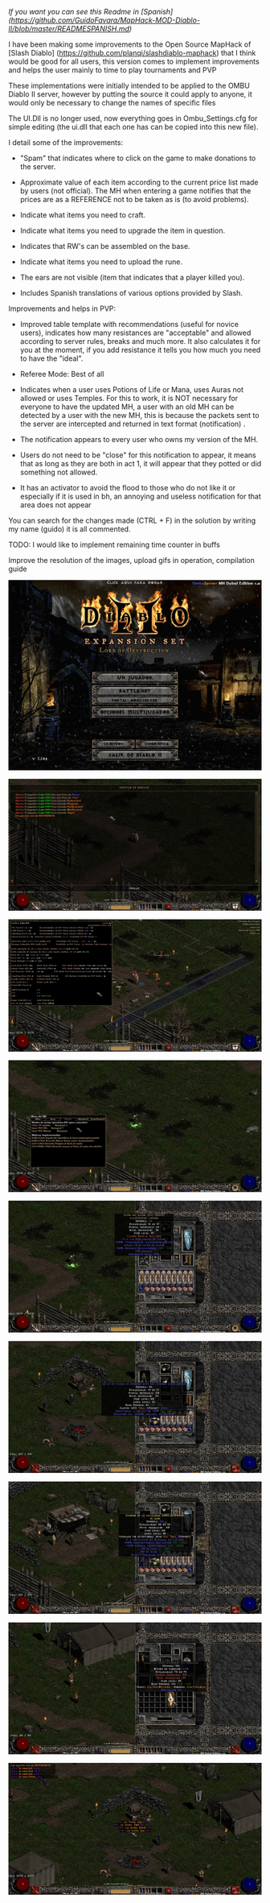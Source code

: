 *If you want you can see this Readme in [Spanish] (https://github.com/GuidoFavara/MapHack-MOD-Diablo-II/blob/master/READMESPANISH.md)*

I have been making some improvements to the Open Source MapHack of [Slash Diablo] (https://github.com/planqi/slashdiablo-maphack) that I think would be good for all users, this version comes to implement improvements and helps the user mainly to time to play tournaments and PVP

These implementations were initially intended to be applied to the OMBU Diablo II server, however by putting the source it could apply to anyone, it would only be necessary to change the names of specific files

The UI.Dll is no longer used, now everything goes in Ombu_Settings.cfg for simple editing (the ui.dll that each one has can be copied into this new file).

I detail some of the improvements:
* "Spam" that indicates where to click on the game to make donations to the server.

* Approximate value of each item according to the current price list made by users (not official). The MH when entering a game notifies that the prices are as a REFERENCE not to be taken as is (to avoid problems).

* Indicate what items you need to craft.

* Indicate what items you need to upgrade the item in question.

* Indicates that RW's can be assembled on the base.

* Indicate what items you need to upload the rune.

* The ears are not visible (item that indicates that a player killed you).

* Includes Spanish translations of various options provided by Slash.

Improvements and helps in PVP:
* Improved table template with recommendations (useful for novice users), indicates how many resistances are "acceptable" and allowed according to server rules, breaks and much more. It also calculates it for you at the moment, if you add resistance it tells you how much you need to have the "ideal".

* Referee Mode: Best of all

* Indicates when a user uses Potions of Life or Mana, uses Auras not allowed or uses Temples.
For this to work, it is NOT necessary for everyone to have the updated MH, a user with an old MH can be detected by a user with the new MH, this is because the packets sent to the server are intercepted and returned in text format (notification) .



* The notification appears to every user who owns my version of the MH.

* Users do not need to be "close" for this notification to appear, it means that as long as they are both in act 1, it will appear that they potted or did something not allowed.

* It has an activator to avoid the flood to those who do not like it or especially if it is used in bh, an annoying and useless notification for that area does not appear

You can search for the changes made (CTRL + F) in the solution by writing my name (guido) it is all commented.

TODO:
I would like to implement remaining time counter in buffs

Improve the resolution of the images, upload gifs in operation, compilation guide

![atext](https://github.com/GuidoFavara/MapHack-MOD-Diablo-II/blob/master/Pictures/1.jpg?raw=true)

![atext](https://github.com/GuidoFavara/MapHack-MOD-Diablo-II/blob/master/Pictures/Notificaciones.jpg?raw=true)

![atext](https://github.com/GuidoFavara/MapHack-MOD-Diablo-II/blob/master/Pictures/Tablas.jpg?raw=true)

![atext](https://github.com/GuidoFavara/MapHack-MOD-Diablo-II/blob/master/Pictures/Atajos.jpg?raw=true)

![atext](https://github.com/GuidoFavara/MapHack-MOD-Diablo-II/blob/master/Pictures/Valor-Items.jpg)

![atext](https://github.com/GuidoFavara/MapHack-MOD-Diablo-II/blob/master/Pictures/Craft.jpg)

![atext](https://github.com/GuidoFavara/MapHack-MOD-Diablo-II/blob/master/Pictures/Upgrade-2.jpg)

![atext](https://github.com/GuidoFavara/MapHack-MOD-Diablo-II/blob/master/Pictures/RW.jpg)

![atext](https://github.com/GuidoFavara/MapHack-MOD-Diablo-II/blob/master/Pictures/Runas.jpg)
